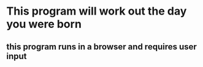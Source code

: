 # This program will work out the day you were born

## this program runs in a browser and requires user input